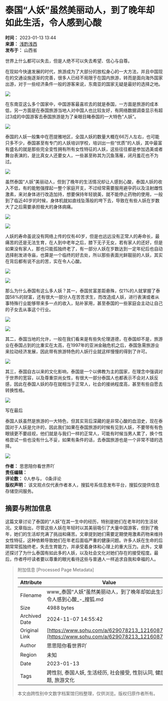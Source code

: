 # 泰国“人妖”虽然美丽动人，到了晚年却如此生活，令人感到心酸

**时间：** 2023-01-13 13:44  
**来源：** [浅酌浅西](https://www.sohu.com/a/629078213_121608769?spm=smpc.content-abroad.content.1.1730991279763wQhGfzl)  
**发布于：** 山西省  

世界上什么都可以失去，但是人绝不可以失去希望、信心与自尊。

在现如今快速发展的时代，旅游成为了大部分的放松身心的一大方法，并且中国现在的交通设施逐渐的完善，很多人已经不局限于在国内旅游，转而是面向海外国家出游，对于一些经济条件一般的游客来说，东南亚的国家无疑是最好的选择之地。

![](//p3.itc.cn/images01/20230113/8e473511b0e9410698646f3a21ed3c0a.jpeg)

在东南亚这么多个国家中，中国游客最喜欢去的就是泰国，一方面是旅游的成本低，另一方面是在泰国旅游当地人对中国人也比较友好，有网络数据调查显示有超过3成的中国游客去泰国旅游是为了亲眼目睹泰国的一大特色“人妖”。

![](//p9.itc.cn/images01/20230113/fd00b118274544bebd758ea5a7cdd298.jpeg)

泰国的人妖一般集中在芭提雅地区，全国人妖的数量大概在66万人左右，也可能只多不少，泰国甚至有专门的人妖培训学校，培训出一些“优质”的人妖，其中最富有盛名的就是那些完全变性拥有所有女性特征的人妖，这些往往都是参加选美或者舞台表演的，是比真女人还要女人，一些甚至称其为沉鱼落雁，闭月羞花也不为过。

![](//p4.itc.cn/images01/20230113/d26d3e16deec43e8b85b84b35bd7580f.jpeg)

虽然泰国“人妖”美丽动人，但到了晚年的生活情况却让人感到心酸，泰国人妖的收入不低，有的能勉强撑起一整个家庭开支，不过经常需要服用避孕药以及注射雌性激素，来对身体进行改造加持，想要保持年轻貌美，就不能停止药物的使用，一般到了临近40岁的时候，身体机就如直线坠落般的垮下去，导致在有些人妖在岁数大了之后需要承担极大的身体病痛。

![](//p1.itc.cn/images01/20230113/d8fde469da35482cbad20546c57da384.jpeg)

![](//p6.itc.cn/images01/20230113/5067b09f09bd499c930820b6be9bf626.jpeg)

人妖的寿命虽说没有网络上传的仅有40岁，但是也远远没有正常人的寿命长，最痛苦的还是无法生育，在人到中老年之后，膝下无子无女，若有家人的还好，但是如果没有家人，那也只能孤独终老了，有一部分人妖在岁数达到一定年纪后也自动选择削发进寺庙，也算是一个临终的好去处，所以那些表面光鲜靓丽的人妖，其实在背后都有说不出的苦，实在令人心酸。

![](//p8.itc.cn/images01/20230113/b11de783d7234e80bdf5c6baa6eff820.jpeg)

![](//p4.itc.cn/images01/20230113/eaf810cfcc214f96a20297c13da9a5d3.jpeg)

那么为什么泰国有这么多人妖？其一，泰国贫富差距悬殊，仅1%的人就掌握了泰国58%的财富，还有很大一部分人在苦苦求生，而改造成人妖，进行表演或者从事特殊行业能够带来多一点的收入，贴补家用，甚至泰国的一些家庭会主动让自己的子女去从事这个行业。

![](//p7.itc.cn/images01/20230113/e6dfcea420c24bc8a6220914ce6fa5e2.jpeg)

![](//p6.itc.cn/images01/20230113/bc055afc1a4e4ae7826aea222e679167.jpeg)

其二，泰国当地的允许，一般在我们看来是有些失伦理道德，在泰国却不是，旅游业在泰国占到的比重实在太高，在1997年的亚洲金融危机之后，泰国急需旅游业来拉动经济发展，因此带有旅游特色的人妖行业就这样慢慢的得到了许可。

![](//p9.itc.cn/images01/20230113/b4b0e6cc1d034d478151c14a2da27d1f.jpeg)

其三，泰国自古以来的文化影响，泰国是一个以佛教为主的国家，在理念中强调对于世界的宽容，以及尊重崇尚女性，有很大一部分泰国人也都表示不会对人妖反感，因此在泰国人妖的存在就相当于正常人，社会的接纳程度高，甚至有些自愿去转换性格。

![](//p9.itc.cn/images01/20230113/91de1d484d834c76a57f0195155ee667.jpeg)

写在最后

泰国人妖虽然是旅游的一大特色，但其实背后深藏的是非常心酸的血泪史，现在泰国对于人妖是允许的，因此我们如果在泰国旅游的时候有见到人妖，不要带有有色眼镜更不要歧视，他们就是与我们一样的正常人，可能有时候当男人累了，换个性格尝试一些也没有什么不妥，如果有条件的话，去泰国旅游也是一个非常不错的选择。

![](//p9.itc.cn/images01/20230113/bed1625489084794bd372e46ee4fe065.jpeg)

**作者：** 思思陪你看世界吖  
**责任编辑：**  
**评论数：** 0人参与， 0条评论  
**版权声明：** 该文观点仅代表作者本人，搜狐号系信息发布平台，搜狐仅提供信息存储空间服务。

## 摘要与附加信息

<!-- tcd_abstract -->
这篇文章讨论了泰国的“人妖”在其一生中的经历，特别是她们在老年时的生活状况。文章指出，尽管这些人妖在年轻时以其美丽吸引了大量中国游客，但到了晚年，她们的生活却充满了挑战和痛苦。文章提到她们需要定期使用激素药物来维持女性特征，这种依赖导致她们在年老后面临严重的健康问题。许多人妖在生命的后期常常孤独终老，失去生育能力，并承受着身体和心理上的重大压力。此外，文章还探讨了为什么泰国有如此多的人妖，以及社会文化对她们存在的接受程度。最后，作者呼吁读者要以尊重的眼光看待这些与普通人一样追求自我和幸福的人。
<!-- tcd_abstract_end -->

> 附加信息 [Processed Page Metadata]
>
> | Attribute       | Value                                  |
> |-----------------|----------------------------------------|
> | Filename        | www_泰国“人妖”虽然美丽动人，到了晚年却如此生活，令人感到心酸_-_搜狐.md                             |
> | Size            | 4988 bytes                           |
> | Archived Date   | 2024-11-07 14:55:42                             |
> | Original Link   | [https://www.sohu.com/a/629078213_121608769](https://www.sohu.com/a/629078213_121608769)                       |
> | Author          | 思思陪你看世界吖                               |
> | Region          | 未知                               |
> | Date            | 2023-01-13                                 |
> | Tags            | 跨性别, 泰国人妖, 生活经历, 社会接受, 性别认同, 健康问题, 旅游文化                                 |
>
> 本文由跨性别中文数字档案馆归档整理，仅供浏览。版权归原作者所有。
>